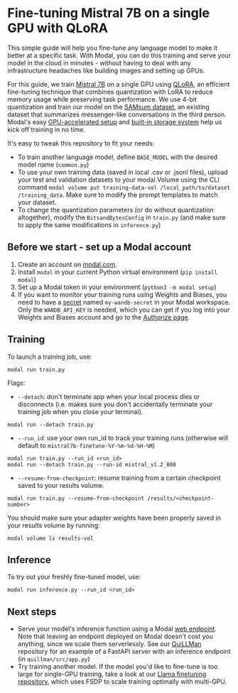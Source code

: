 # Fine-tuning Mistral 7B on a single GPU with QLoRA

This simple guide will help you fine-tune any language model to make it better at a specific task. With Modal, you can do this training and serve your model in the cloud in minutes - without having to deal with any infrastructure headaches like building images and setting up GPUs.

For this guide, we train [Mistral 7B](https://huggingface.co/mistralai/Mistral-7B-v0.1) on a single GPU using [QLoRA](https://github.com/artidoro/qlora), an efficient fine-tuning technique that combines quantization with LoRA to reduce memory usage while preserving task performance. We use 4-bit quantization and train our model on the [SAMsum dataset](https://huggingface.co/datasets/samsum), an existing dataset that summarizes messenger-like conversations in the third person. Modal's easy [GPU-accelerated setup](https://modal.com/docs/guide/gpu) and [built-in storage system](https://modal.com/docs/guide/volumes) help us kick off training in no time.

It's easy to tweak this repository to fit your needs: 
- To train another language model, define `BASE_MODEL` with the desired model name (`common.py`)
- To use your own training data (saved in local .csv or .jsonl files), upload your test and validation datasets to your modal.Volume using the CLI command `modal volume put training-data-vol /local_path/to/dataset /training_data`. Make sure to modify the prompt templates to match your dataset.
- To change the quantization parameters (or do without quantization altogether), modify the `BitsandBytesConfig` in `train.py` (and make sure to apply the same modifications in `inference.py`)

## Before we start - set up a Modal account
1. Create an account on [modal.com](https://modal.com/).
2. Install `modal` in your current Python virtual environment (`pip install modal`)
3. Set up a Modal token in your environment (`python3 -m modal setup`)
4. If you want to monitor your training runs using Weights and Biases, you need to have a [secret](https://modal.com/secrets) named `my-wandb-secret` in your Modal workspace. Only the `WANDB_API_KEY` is needed, which you can get if you log into your Weights and Biases account and go to the [Authorize page](https://wandb.ai/authorize).

## Training
To launch a training job, use:
```
modal run train.py
```

Flags:
- `--detach`: don't terminate app when your local process dies or disconnects (i.e. makes sure you don't accidentally terminate your training job when you close your terminal).
```
modal run --detach train.py
```
- `--run_id`: use your own run_id to track your training runs (otherwise will default to `mistral7b-finetune-%Y-%m-%d-%H-%M`)
```
modal run train.py --run_id <run_id>
modal run --detach train.py --run-id mistral_v1.2_800
```
- `--resume-from-checkpoint`: resume training from a certain checkpoint saved to your results volume.
```
modal run train.py --resume-from-checkpoint /results/<checkpoint-number>
```

You should make sure your adapter weights have been properly saved in your results volume by running:
```
modal volume ls results-vol
```

## Inference
To try out your freshly fine-tuned model, use:
```
modal run inference.py --run_id <run_id>
```

## Next steps
- Serve your model's inference function using a Modal [web endpoint](https://modal.com/docs/guide/webhooks). Note that leaving an endpoint deployed on Modal doesn't cost you anything, since we scale them serverlessly. See our [QuiLLMan](https://github.com/modal-labs/quillman/) repository for an example of a FastAPI server with an inference endpoint (in `quillman/src/app.py`)
- Try training another model. If the model you'd like to fine-tune is too large for single-GPU training, take a look at our [Llama finetuning repository](https://github.com/modal-labs/llama-finetuning/), which uses FSDP to scale training optimally with multi-GPU.